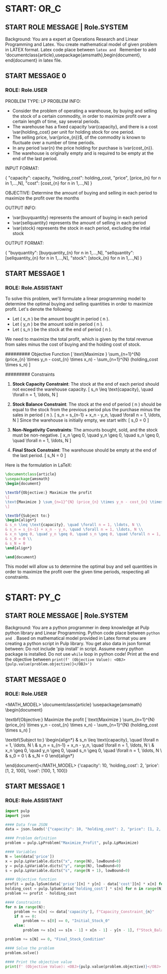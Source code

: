 # START: OR_C 
## START ROLE MESSAGE | Role.SYSTEM 
Background: You are a expert at Operations Research and Linear Programming and Latex. You create mathematical model of given problem in LATEX format. Latex code place between ```latex and ``` Remember to add 'documentclass{article},usepackage{amsmath},begin{document}, end{document} in latex file. 
## START MESSAGE 0 
### ROLE: Role.USER
<DESCRIPTION>
PROBLEM TYPE: LP
PROBLEM INFO:

- Consider the problem of operating a warehouse, by buying and selling the stock of a certain commodity, in order to maximize profit over a certain length of time, say several periods.
- The warehouse has a fixed capacity \var{capacity}, and there is a cost \var{holding_cost} per unit for holding stock for one period.
- The selling price, \var{price_{n}}$, of the commodity is known to fluctuate over a number of time periods. 
- In any period \var{n} the price holding for purchase is \var{cost_{n}}.
- The warehouse is originally empty and is required to be empty at the end of the last period.

INPUT FORMAT:

{
	"capacity": capacity,
	"holding_cost": holding_cost,
	"price", [price_{n} for n in 1,...,N],
	"cost": [cost_{n} for n in 1,...,N]
}


OBJECTIVE: Determine the amount of buying and selling in each period to maximize the profit over the months

OUTPUT INFO:

- \var{buyquantity} represents the amount of buying in each period
- \var{sellquantity} represents the amount of selling in each period
- \var{stock} represents the stock in each period, excluding the intial stock

OUTPUT FORMAT:

{
	"buyquantity": [buyquantity_{n} for n in 1,...,N],
	"sellquantity": [sellquantity_{n} for n in 1,...,N],
	"stock": [stock_{n} for n in 1,...,N]
}
</DESCRIPTION>


## START MESSAGE 1 
### ROLE: Role.ASSISTANT
To solve this problem, we'll formulate a linear programming model to determine the optimal buying and selling quantities in order to maximize profit. Let's denote the following:

- Let \( x_n \) be the amount bought in period \( n \).
- Let \( y_n \) be the amount sold in period \( n \).
- Let \( s_n \) be the stock at the end of period \( n \).

We need to maximize the total profit, which is given by the total revenue from sales minus the cost of buying and the holding cost of stock.

######### Objective Function
\[
\text{Maximize } \sum_{n=1}^{N} (price_{n} \times y_n - cost_{n} \times x_n) - \sum_{n=1}^{N} (holding\_cost \times s_n)
\]

######### Constraints
1. **Stock Capacity Constraint**: The stock at the end of each period should not exceed the warehouse capacity.
   \[
   s_n \leq \text{capacity}, \quad \forall n = 1, \ldots, N
   \]

2. **Stock Balance Constraint**: The stock at the end of period \( n \) should be equal to the stock from the previous period plus the purchase minus the sales in period \( n \).
   \[
   s_n = s_{n-1} + x_n - y_n, \quad \forall n = 1, \ldots, N
   \]
   Since the warehouse is initially empty, we start with:
   \[
   s_0 = 0
   \]

3. **Non-Negativity Constraints**: The amounts bought, sold, and the stock must be non-negative.
   \[
   x_n \geq 0, \quad y_n \geq 0, \quad s_n \geq 0, \quad \forall n = 1, \ldots, N
   \]

4. **Final Stock Constraint**: The warehouse should be empty at the end of the last period.
   \[
   s_N = 0
   \]

Here is the formulation in LaTeX:

```latex
\documentclass{article}
\usepackage{amsmath}
\begin{document}

\textbf{Objective:} Maximize the profit
\[
\text{Maximize } \sum_{n=1}^{N} (price_{n} \times y_n - cost_{n} \times x_n) - \sum_{n=1}^{N} (holding\_cost \times s_n)
\]

\textbf{Subject to:}
\begin{align*}
& s_n \leq \text{capacity}, \quad \forall n = 1, \ldots, N \\
& s_n = s_{n-1} + x_n - y_n, \quad \forall n = 1, \ldots, N \\
& x_n \geq 0, \quad y_n \geq 0, \quad s_n \geq 0, \quad \forall n = 1, \ldots, N \\
& s_0 = 0 \\
& s_N = 0
\end{align*}

\end{document}
```

This model will allow us to determine the optimal buy and sell quantities in order to maximize the profit over the given time periods, respecting all constraints.

# START: PY_C 
## START ROLE MESSAGE | Role.SYSTEM 
Background: You are a python programmer in deep knowledge at Pulp python library and Linear Programming. Python code place between ```python and ```. Based on mathematical model provided in Latex format you are creating a python script in Pulp library. You get also data in json format between: <DATA></DATA> Do not include 'pip install' in script. Assume every python package is installed. Do not use `while` loop in python code! Print at the end the objective between <OBJ></OBJ> `print(f' (Objective Value): <OBJ>{pulp.value(problem.objective)}</OBJ>')` 
## START MESSAGE 0 
### ROLE: Role.USER
<MATH_MODEL>
\documentclass{article}
\usepackage{amsmath}
\begin{document}

\textbf{Objective:} Maximize the profit
\[
\text{Maximize } \sum_{n=1}^{N} (price_{n} \times y_n - cost_{n} \times x_n) - \sum_{n=1}^{N} (holding\_cost \times s_n)
\]

\textbf{Subject to:}
\begin{align*}
& s_n \leq \text{capacity}, \quad \forall n = 1, \ldots, N \\
& s_n = s_{n-1} + x_n - y_n, \quad \forall n = 1, \ldots, N \\
& x_n \geq 0, \quad y_n \geq 0, \quad s_n \geq 0, \quad \forall n = 1, \ldots, N \\
& s_0 = 0 \\
& s_N = 0
\end{align*}

\end{document}</MATH_MODEL>
<DATA>
{'capacity': 10, 'holding_cost': 2, 'price': [1, 2, 100], 'cost': [100, 1, 100]}</DATA>


## START MESSAGE 1 
### ROLE: Role.ASSISTANT
```python
import pulp
import json

#### Data from JSON
data = json.loads('{"capacity": 10, "holding_cost": 2, "price": [1, 2, 100], "cost": [100, 1, 100]}')

#### Problem definition
problem = pulp.LpProblem("Maximize_Profit", pulp.LpMaximize)

#### Variables
N = len(data['price'])
x = pulp.LpVariable.dicts("x", range(N), lowBound=0)
y = pulp.LpVariable.dicts("y", range(N), lowBound=0)
s = pulp.LpVariable.dicts("s", range(N + 1), lowBound=0)

#### Objective function
profit = pulp.lpSum(data['price'][n] * y[n] - data['cost'][n] * x[n] for n in range(N))
holding_cost = pulp.lpSum(data['holding_cost'] * s[n] for n in range(N))
problem += profit - holding_cost

#### Constraints
for n in range(N):
    problem += s[n] <= data['capacity'], f"Capacity_Constraint_{n}"
    if n == 0:
        problem += s[0] == 0, "Initial_Stock_0"
    else:
        problem += s[n] == s[n - 1] + x[n - 1] - y[n - 1], f"Stock_Balance_{n}"

problem += s[N] == 0, "Final_Stock_Condition"

#### Solve the problem
problem.solve()

#### Print the objective value
print(f' (Objective Value): <OBJ>{pulp.value(problem.objective)}</OBJ>')
```

